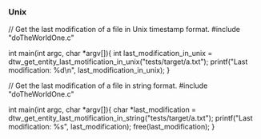 ### Unix
// Get the last modification of a file in Unix timestamp format.
#include "doTheWorldOne.c"

int main(int argc, char *argv[]){
    int last_modification_in_unix = dtw_get_entity_last_motification_in_unix("tests/target/a.txt");
    printf("Last modification: %d\n", last_modification_in_unix);
}

// Get the last modification of a file in string format.
#include "doTheWorldOne.c"

int main(int argc, char *argv[]){
    char *last_modification = dtw_get_entity_last_motification_in_string("tests/target/a.txt");
    printf("Last modification: %s", last_modification);
    free(last_modification);
}
